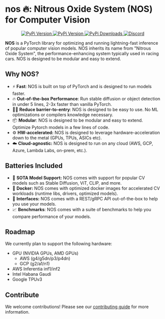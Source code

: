 # nos 🔥: Nitrous Oxide System (NOS) for Computer Vision

<p align="center">
    <a href="https://pypi.org/project/autonomi-nos/">
        <img alt="PyPi Version" src="https://badge.fury.io/py/autonomi-nos.svg">
    </a>
    <a href="https://pypi.org/project/autonomi-nos/">
        <img alt="PyPi Version" src="https://img.shields.io/pypi/pyversions/autonomi-nos">
    </a>
    <a href="https://pypi.org/project/autonomi-nos/">
        <img alt="PyPi Downloads" src="https://img.shields.io/pypi/dm/autonomi-nos">
    </a>
    <a href="https://discord.gg/QAGgvTuvgg">
        <img alt="Discord" src="https://img.shields.io/badge/discord-chat-purple?color=%235765F2&label=discord&logo=discord">
    </a>
</p>

**NOS** is a PyTorch library for optimizing and running lightning-fast inference of popular computer vision models. NOS inherits its name from "Nitrous Oxide System", the performance-enhancing system typically used in racing cars. NOS is designed to be modular and easy to extend.

## Why NOS?
- ⚡️ **Fast**: NOS is built on top of PyTorch and is designed to run models faster.
- 🔥 **Out-of-the-box Performance**: Run stable diffusion or object detection in under 5 lines, 2-3x faster than vanilla PyTorch.
- 👩‍💻 **Reduce barrier-to-entry**: NOS is designed to be easy to use. No ML optimizations or compilers knowledge necessary.
- 📦 **Modular**: NOS is designed to be modular and easy to extend. Optimize Pytorch models in a few lines of code.
- ⚙️ **HW-accelerated:** NOS is designed to leverage hardware-acceleration down to the metal (GPUs, TPUs, ASICs etc).
- ☁️ **Cloud-agnostic:** NOS is designed to run on any cloud (AWS, GCP, Azure, Lambda Labs, on-prem, etc.).

## Batteries Included
 - 💪 **SOTA Model Support:** NOS comes with support for popular CV models such as Stable Diffusion, ViT, CLIP, and more.
 - 🐳 **Docker:** NOS comes with optimized docker images for accelerated CV workloads (runtime libs, drivers, optimized models).
 - 🔌 **Interfaces:** NOS comes with a REST/gRPC API out-of-the-box to help you use your models.
 - 📈 **Benchmarks**: NOS comes with a suite of benchmarks to help you compare performance of your models.

## Roadmap
We currently plan to support the following hardware:

- GPU (NVIDIA GPUs, AMD GPUs)
    - AWS (g4/g5dn/p3/p4dn)
    - GCP (g2/a1/n1)
- AWS Inferentia inf1/inf2
- Intel Habana Gaudi
- Google TPUv3


## Contribute
We welcome contributions! Please see our [contributing guide](docs/CONTRIBUTING.md) for more information.
